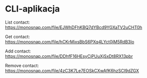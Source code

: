 # CLI-aplikacja

List contact: https://monosnap.com/file/EJWhDFhKBQ7dYBcd9YGXaTV2uCHT0h

Get contact: https://monosnap.com/file/hCKrMixsBbS6PXq4LYct0jM5RdB3lo

Add contact: https://monosnap.com/file/DDhfF16HEsyCjPUuXjSxDt8RX13pbr

Remove contact: https://monosnap.com/file/4zC3K7Le7EOSkCXwAfK6hzSCl9dZGX